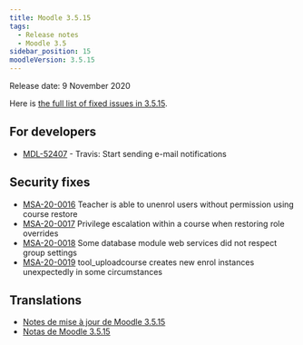 ```yaml
---
title: Moodle 3.5.15
tags:
  - Release notes
  - Moodle 3.5
sidebar_position: 15
moodleVersion: 3.5.15
---
```


Release date: 9 November 2020

Here is [the full list of fixed issues in 3.5.15](https://moodle.atlassian.net/secure/IssueNavigator!executeAdvanced.jspa?jqlQuery=project+%3D+mdl+AND+resolution+%3D+fixed+AND+fixVersion+in+%28%223.5.15%22%29+ORDER+BY+priority+DESC&runQuery=true&clear=true).

## For developers

- [MDL-52407](https://moodle.atlassian.net/browse/MDL-52407) - Travis: Start sending e-mail notifications

## Security fixes

- [MSA-20-0016](https://moodle.org/mod/forum/discuss.php?d=413935) Teacher is able to unenrol users without permission using course restore
- [MSA-20-0017](https://moodle.org/mod/forum/discuss.php?d=413936) Privilege escalation within a course when restoring role overrides
- [MSA-20-0018](https://moodle.org/mod/forum/discuss.php?d=413938) Some database module web services did not respect group settings
- [MSA-20-0019](https://moodle.org/mod/forum/discuss.php?d=413939) tool_uploadcourse creates new enrol instances unexpectedly in some circumstances

## Translations

- [Notes de mise à jour de Moodle 3.5.15](https://docs.moodle.org/fr/Notes_de_mise_à_jour_de_Moodle_3.5.15)
- [Notas de Moodle 3.5.15](https://docs.moodle.org/es/Notas_de_Moodle_3.5.15)
